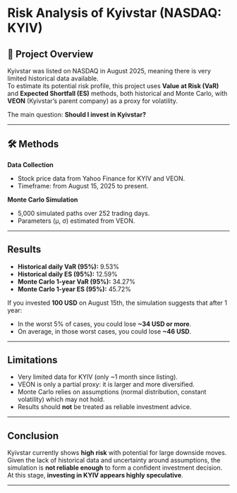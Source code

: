 # Risk Analysis of Kyivstar (NASDAQ: KYIV)

## 📌 Project Overview
Kyivstar was listed on NASDAQ in August 2025, meaning there is very limited historical data available.  
To estimate its potential risk profile, this project uses **Value at Risk (VaR)** and **Expected Shortfall (ES)** methods, both historical and Monte Carlo, with **VEON** (Kyivstar’s parent company) as a proxy for volatility.

The main question: **Should I invest in Kyivstar?**

---

## 🛠 Methods
**Data Collection**
   - Stock price data from Yahoo Finance for KYIV and VEON.
   - Timeframe: from August 15, 2025 to present.

**Monte Carlo Simulation**
   - 5,000 simulated paths over 252 trading days.
   - Parameters (μ, σ) estimated from VEON.
---

## Results
- **Historical daily VaR (95%):** 9.53%  
- **Historical daily ES (95%):** 12.59%  
- **Monte Carlo 1-year VaR (95%):** 34.27%  
- **Monte Carlo 1-year ES (95%):** 45.72%  
  
If you invested **100 USD** on August 15th, the simulation suggests that after 1 year:  
- In the worst 5% of cases, you could lose **~34 USD or more**.  
- On average, in those worst cases, you could lose **~46 USD**.

---

## Limitations
- Very limited data for KYIV (only ~1 month since listing).  
- VEON is only a partial proxy: it is larger and more diversified.  
- Monte Carlo relies on assumptions (normal distribution, constant volatility) which may not hold.  
- Results should **not** be treated as reliable investment advice.

---

## Conclusion
Kyivstar currently shows **high risk** with potential for large downside moves.  
Given the lack of historical data and uncertainty around assumptions, the simulation is **not reliable enough** to form a confident investment decision.  
At this stage, **investing in KYIV appears highly speculative**.

---
